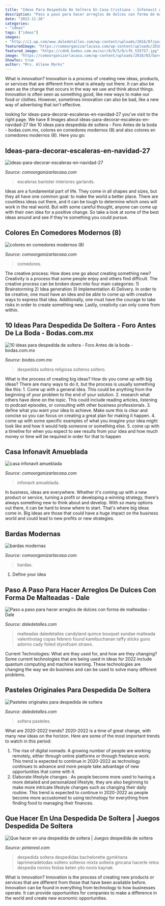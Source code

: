 ```yaml
---
title: "Ideas Para Despedida De Soltera En Casa Cristiana : Infonavit Amueblada"
description: "Paso a paso para hacer arreglos de dulces con forma de malteadas"
date: "2022-11-26"
categories:
- "ideas"
tags: ["ideas"]
images:
- "http://i1.wp.com/www.daledetalles.com/wp-content/uploads/2016/07/pastel-para-despedida-de-soltera18.jpg"
featuredImage: "https://comoorganizarlacasa.com/wp-content/uploads/2018/03/casa-infonavit-amueblada.jpg"
featured_image: "https://cdn0.bodas.com.mx/usr/0/9/5/0/cfb_535757.jpg"
image: "https://comoorganizarlacasa.com/wp-content/uploads/2018/03/bardas-modernas.jpg"
ShowToc: true
author: "Mrs. Allene Marks"
---
```



What is innovation?
Innovation is a process of creating new ideas, products, or services that are different from what is already out there. It can also be seen as the change that occurs in the way we use and think about things. Innovation is often seen as something good, like new ways to make our food or clothes. However, sometimes innovation can also be bad, like a new way of advertising that isn't effective.

	

		
looking for ideas-para-decorar-escaleras-en-navidad-27 you've visit to the right page. We have 8 Images about ideas-para-decorar-escaleras-en-navidad-27 like 10 ideas para despedida de soltera - Foro Antes de la boda - bodas.com.mx, colores en comedores modernos (8) and also colores en comedores modernos (8). Here you go:
		
    
## Ideas-para-decorar-escaleras-en-navidad-27

<img loading=lazy src="https://comoorganizarlacasa.com/wp-content/uploads/2016/09/Ideas-para-decorar-escaleras-en-navidad-27.jpg" onerror="this.onerror=null;this.src='https://tse1.mm.bing.net/th?id=OIP.u7HgE9SaPNfPdxMI9XDOBAHaIj&amp;pid=15.1';" alt="ideas-para-decorar-escaleras-en-navidad-27">

_Source: comoorganizarlacasa.com_

>escaleras banister interiores garlands. 

	

Ideas are a fundamental part of life. They come in all shapes and sizes, but they all have one common goal: to make the world a better place. There are countless ideas out there, and it can be tough to determine which ones will work in the real world. But with some careful thought, anyone can come up with their own idea for a positive change. So take a look at some of the best ideas around and see if they're something you could pursue.

    
## Colores En Comedores Modernos (8)

<img loading=lazy src="https://comoorganizarlacasa.com/wp-content/uploads/2016/08/colores-en-comedores-modernos-8.jpg" onerror="this.onerror=null;this.src='https://tse1.mm.bing.net/th?id=OIP.WxsV4W9_FT990tWe1kXcGwHaJ4&amp;pid=15.1';" alt="colores en comedores modernos (8)">

_Source: comoorganizarlacasa.com_

>comedores. 

	

The creative process: How does one go about creating something new?
Creativity is a process that some people enjoy and others find difficult. The creative process can be broken down into four main categories: 1) Brainstorming 2) Idea generation 3) Implementation 4) Delivery. In order to be creative, one must have an idea and be able to come up with creative ways to express that idea. Additionally, one must have the courage to take risks in order to create something new. Lastly, creativity can only come from within.

    
## 10 Ideas Para Despedida De Soltera - Foro Antes De La Boda - Bodas.com.mx

<img loading=lazy src="https://cdn0.bodas.com.mx/usr/0/9/5/0/cfb_535757.jpg" onerror="this.onerror=null;this.src='https://tse4.mm.bing.net/th?id=OIP.yruyi-dpeOh8XhJAsnDYWgHaJ4&amp;pid=15.1';" alt="10 ideas para despedida de soltera - Foro Antes de la boda - bodas.com.mx">

_Source: bodas.com.mx_

>despedida soltera religiosa solteros soltero. 

	

What is the process of creating big ideas?
How do you come up with big ideas? There are many ways to do it, but the process is usually something like this: 1. Come up with a general idea. This could be anything from the beginning of your problem to the end of your solution. 2. research what others have done on the topic. This could include reading articles, listening to podcast episodes, or consulting with other business professionals. 3. define what you want your idea to achieve. Make sure this is clear and concise so you can focus on creating a great plan for making it happen. 4. come up with some specific examples of what you imagine your idea might look like and how it would help someone or something else. 5. come up with a timeline for when you expect to see results from your idea and how much money or time will be required in order for that to happen 
    
## Casa Infonavit Amueblada

<img loading=lazy src="https://comoorganizarlacasa.com/wp-content/uploads/2018/03/casa-infonavit-amueblada.jpg" onerror="this.onerror=null;this.src='https://tse2.mm.bing.net/th?id=OIP.iZ9QeUOwtOSqBsovgevEPQHaE8&amp;pid=15.1';" alt="casa infonavit amueblada">

_Source: comoorganizarlacasa.com_

>infonavit amueblada. 

	

In business, ideas are everywhere. Whether it's coming up with a new product or service, turning a profit or developing a winning strategy, there's always something new to think about and develop. With so many options out there, it can be hard to know where to start. That's where big ideas come in. Big ideas are those that could have a huge impact on the business world and could lead to new profits or new strategies.

    
## Bardas Modernas

<img loading=lazy src="https://comoorganizarlacasa.com/wp-content/uploads/2018/03/bardas-modernas.jpg" onerror="this.onerror=null;this.src='https://tse1.mm.bing.net/th?id=OIP.mEbIN0fUtY4sB7SEnH9BgAHaHG&amp;pid=15.1';" alt="bardas modernas">

_Source: comoorganizarlacasa.com_

>bardas. 

	

1. Define your idea

    
## Paso A Paso Para Hacer Arreglos De Dulces Con Forma De Malteadas - Dale

<img loading=lazy src="https://i2.wp.com/www.daledetalles.com/wp-content/uploads/2016/07/arreglo-con-forma-de-malteada12.jpg" onerror="this.onerror=null;this.src='https://tse4.mm.bing.net/th?id=OIP.2ewpcnHhGkIyCbueyOjtgwHaLI&amp;pid=15.1';" alt="Paso a paso para hacer arreglos de dulces con forma de malteadas - Dale">

_Source: daledetalles.com_

>malteadas daledetalles candyland quince bouquet sundae malteada valentinstag copas febrero found kamibuchanan taffy sticks guns adorno cady foiled styrofoam straws. 

	

Current Technologies: What are they used for, and how are they changing?
Some current technologies that are being used in ideas for 2022 include quantum computing and machine learning. These technologies are changing the way we do business and can be used to solve many different problems.

    
## Pasteles Originales Para Despedida De Soltera

<img loading=lazy src="http://i1.wp.com/www.daledetalles.com/wp-content/uploads/2016/07/pastel-para-despedida-de-soltera18.jpg" onerror="this.onerror=null;this.src='https://tse2.mm.bing.net/th?id=OIP.VLaveReI5xOTdVieAGBS1AHaLH&amp;pid=15.1';" alt="Pasteles originales para despedida de soltera">

_Source: daledetalles.com_

>soltera pasteles. 

	

What are 2020-2022 trends?
2020-2022 is a time of great change, with many new ideas on the horizon. Here are some of the most important trends to watch in this period: 
1. The rise of digital nomads: A growing number of people are working remotely, either through online platforms or through freelance work. This trend is expected to continue in 2020-2022 as technology continues to advance and more people take advantage of new opportunities that come with it. 
2. Elaborate lifestyle changes : As people become more used to having a more detailed and personalized lifestyle, they are also beginning to make more intricate lifestyle changes such as changing their daily routine. This trend is expected to continue in 2020-2022 as people become more accustomed to using technology for everything from finding food to managing their finances. 

    
## Que Hacer En Una Despedida De Soltera | Juegos Despedida De Soltera

<img loading=lazy src="https://i.pinimg.com/736x/08/b2/ff/08b2ff39bf07580d1768ed9d3a85e92d.jpg" onerror="this.onerror=null;this.src='https://tse2.mm.bing.net/th?id=OIP.s_DLUvwTld8eN8WLvyr-IAHaJ3&amp;pid=15.1';" alt="Que hacer en una despedida de soltera | Juegos despedida de soltera">

_Source: pinterest.com_

>despedida soltera despedidas bachelorette gymkhana laprimeradetodas soltero solteros mixta solteira gincana hacerle retos despedia novios festas keten yilo novio kaynak. 

	

What is innovation?
Innovation is the process of creating new products or services that are different from those that have been available before. Innovation can be found in everything from technology to how businesses operate. It can provide opportunities for companies to make a difference in the world and create new economic opportunities.

